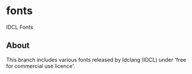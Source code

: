 # fonts
IDCL Fonts 

## About

This branch includes various fonts released by Idclang (IDCL) under 'free for commercial use licence'.
